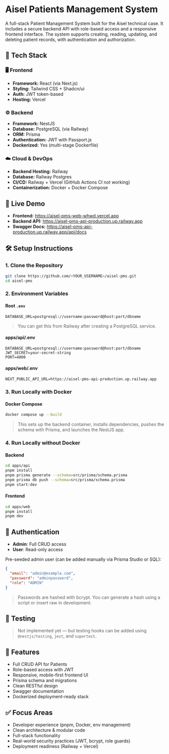 # Aisel Patients Management System

A full-stack Patient Management System built for the Aisel technical case. It includes a secure backend API with role-based access and a responsive frontend interface. The system supports creating, reading, updating, and deleting patient records, with authentication and authorization.

## 🔧 Tech Stack

### 🖥️ Frontend

- **Framework:** React (via Next.js)
- **Styling:** Tailwind CSS + Shadcn/ui
- **Auth:** JWT token-based
- **Hosting:** Vercel

### ⚙️ Backend

- **Framework:** NestJS
- **Database:** PostgreSQL (via Railway)
- **ORM:** Prisma
- **Authentication:** JWT with Passport.js
- **Dockerized:** Yes (multi-stage Dockerfile)

### ☁️ Cloud & DevOps

- **Backend Hosting:** Railway
- **Database:** Railway Postgres
- **CI/CD:** Railway + Vercel (GitHub Actions CI not working)
- **Containerization:** Docker + Docker Compose

## 🚀 Live Demo

- **Frontend:** https://aisel-pms-web-whwd.vercel.app
- **Backend API:** https://aisel-pms-api-production.up.railway.app
- **Swagger Docs:** https://aisel-pms-api-production.up.railway.app/api/docs

## 🛠️ Setup Instructions

### 1. Clone the Repository

```bash
git clone https://github.com/<YOUR_USERNAME>/aisel-pms.git
cd aisel-pms
```

### 2. Environment Variables

#### Root `.env`

```env
DATABASE_URL=postgresql://username:password@host:port/dbname
```

> You can get this from Railway after creating a PostgreSQL service.

#### apps/api/.env

```env
DATABASE_URL=postgresql://username:password@host:port/dbname
JWT_SECRET=your-secret-string
PORT=4000
```

#### apps/web/.env

```env
NEXT_PUBLIC_API_URL=https://aisel-pms-api-production.up.railway.app
```

### 3. Run Locally with Docker

#### Docker Compose

```bash
docker compose up --build
```

> This sets up the backend container, installs dependencies, pushes the schema with Prisma, and launches the NestJS app.

### 4. Run Locally without Docker

#### Backend

```bash
cd apps/api
pnpm install
pnpm prisma generate --schema=src/prisma/schema.prisma
pnpm prisma db push --schema=src/prisma/schema.prisma
pnpm start:dev
```

#### Frontend

```bash
cd apps/web
pnpm install
pnpm dev
```

## 👤 Authentication

- **Admin**: Full CRUD access
- **User**: Read-only access

Pre-seeded admin user (can be added manually via Prisma Studio or SQL):

```json
{
  "email": "admin@example.com",
  "password": "adminpassword",
  "role": "ADMIN"
}
```

> Passwords are hashed with bcrypt. You can generate a hash using a script or insert raw in development.

## 🧪 Testing

> Not implemented yet — but testing hooks can be added using `@nestjs/testing`, `jest`, and `supertest`.

## 🧰 Features

- Full CRUD API for Patients
- Role-based access with JWT
- Responsive, mobile-first frontend UI
- Prisma schema and migrations
- Clean RESTful design
- Swagger documentation
- Dockerized deployment-ready stack

## ✅ Focus Areas

- Developer experience (pnpm, Docker, env management)
- Clean architecture & modular code
- Full-stack functionality
- Real-world security practices (JWT, bcrypt, role guards)
- Deployment readiness (Railway + Vercel)
